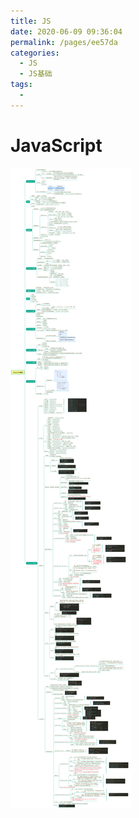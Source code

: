 ```yaml
---
title: JS
date: 2020-06-09 09:36:04
permalink: /pages/ee57da
categories: 
  - JS
  - JS基础
tags: 
  - 
---
```

# JavaScript

![javascriptbase](../img/javascriptbase.png)